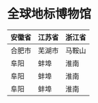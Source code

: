 # 全球地标博物馆

安徽省 | 江苏省  | 浙江省
------|---------|---------
合肥市 | 芜湖市 | 马鞍山
阜阳 | 蚌埠 | 淮南
阜阳 | 蚌埠 | 淮南
阜阳 | 蚌埠 | 淮南 
